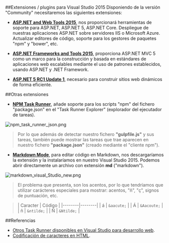##Extensiones / plugins para Visual Studio 2015
Disponiendo de la versión "Community" necesitaremos las siguientes extensiones:
+ **[ASP.NET and Web Tools 2015](https://visualstudiogallery.msdn.microsoft.com/c94a02e9-f2e9-4bad-a952-a63a967e3935)**, nos proporcionará herramientas de soporte para ASP.NET, ASP.NET 5, ASP.NET Core. Despliegue de nuestras aplicaciones  ASP.NET sobre servidores IIS o Microsoft Azure. Actualizar editores de código, soporte para los gestores de paquetes "npm" y "bower", etc.

+ **[ASP.NET Frameworks and Tools 2015](https://visualstudiogallery.msdn.microsoft.com/2f8a7e60-2e6b-4220-b334-26d1e60ec54c)**, proporciona ASP.NET MVC 5 como un marco para la construcción y basada en estándares de aplicaciones web escalables mediante el uso de patrones establecidos, usando ASP.NET y .NET Framework.

+ **[ASP.NET 5 RC1 Update 1](https://www.nuget.org/packages/Microsoft.AspNet.Mvc/5.1.0-rc1)**, necesario para construir sitios web dinámicos de forma eficiente.

##Otras extensiones
+ **[NPM Task Runner](https://visualstudiogallery.msdn.microsoft.com/8f2f2cbc-4da5-43ba-9de2-c9d08ade4941)**, añade soporte para los scripts "npm" del fichero "package.json" en el "Task Runner Explorer" (explorador del ejecutador de tareas).  

 ![npm_task_runner_json.png](../images/npm_task_runner_json.png "NPM Task Runner")  

>Por lo que además de detectar nuestro fichero **"gulpfile.js"** y sus tareas, también puede mostrar las tareas que trae aparecen en nuestro fichero **"package.json"** (creado mediante el "cliente npm").


+ **[Markdown Mode](https://visualstudiogallery.msdn.microsoft.com/0855e23e-4c4c-4c82-8b39-24ab5c5a7f79)**, para editar código en Markdown, nos descargaríamos la extensión y la instalaríamos en nuestro Visual Studio 2015. Podemos abrir directamente un archivo con extensión **md** ("markdown").

![markdown_visual_Studio_new.png](../images/markdown_visual_studio_new.png)  

> El problema que presenta, son los acentos, por lo que tendríamos que utilizar carácteres especiales para mostrar: acentos, "ñ", "ç", signos de puntuación, etc.  

> | Caracter | Código |
|--------|--------|
| á | `&aacute;` |
| Á | `&Aacoute;` |
| ñ | `&ntilde;` |
| Ñ | `&Ntilde;` |

##Referencias
+ [Otros Task Runner disponibles en Visual Studio para desarrollo web](https://blogs.msdn.microsoft.com/webdev/2016/01/06/task-runners-in-visual-studio-2015/).
+ [Codificación de caracteres en HTML](http://librosweb.es/libro/xhtml/capitulo_3/codificacion_de_caracteres.html).
